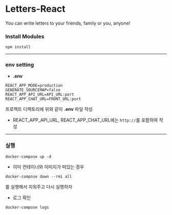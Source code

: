 # Letters-React

You can write letters to your friends, family or you, anyone!

### Install Modules

```
npm install
```

---

### env setting

- **.env**

```
REACT_APP_MODE=production
GENERATE_SOURCEMAP=false
REACT_APP_API_URL=API_URL:port
REACT_APP_CHAT_URL=FRONT_URL:port
```

프로젝트 디렉토리에 위와 같이 **.env** 파일 작성

- REACT_APP_API_URL, REACT_APP_CHAT_URL에는 `http://`를 포함하여 작성

---

### 실행

```
docker-compose up -d
```

- 이미 컨테이너와 이미지가 떠있는 경우

```
docker-compose down --rmi all
```

를 실행해서 지워주고 다시 실행하자

- 로그 확인

```
docker-compose logs
```
